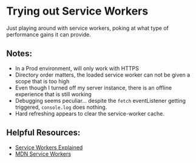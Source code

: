 # Trying out Service Workers

Just playing around with service workers, poking at what type of performance gains it can provide.

## Notes:

* In a Prod environment, will only work with HTTPS
* Directory order matters, the loaded service worker can not be given a scope that is too high
* Even though I turned off my server instance, there is an offline experience that is still working
* Debugging seems peculiar... despite the `fetch` eventListener getting triggered, `console.log` does nothing.
* Hard refreshing appears to clear the service-worker cache.

## Helpful Resources:

* [Service Workers Explained](https://github.com/slightlyoff/ServiceWorker/blob/master/explainer.md)
* [MDN Service Workers](https://developer.mozilla.org/en-US/docs/Web/API/Service_Worker_API/Using_Service_Workers)